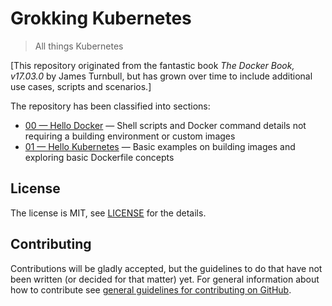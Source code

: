 # Grokking Kubernetes
> All things Kubernetes

[This repository originated from the fantastic book *The Docker Book, v17.03.0* by James Turnbull, but has grown over time to include additional use cases, scripts and scenarios.]

The repository has been classified into sections:

+ [00 &mdash; Hello Docker](./00-hello-docker/) &mdash; Shell scripts and Docker command details not requiring a building environment or custom images
+ [01 &mdash; Hello Kubernetes](./01-hello-kubernetes) &mdash; Basic examples on building images and exploring basic Dockerfile concepts

## License
The license is MIT, see [LICENSE](./LICENSE) for the details.

## Contributing
Contributions will be gladly accepted, but the guidelines to do that have not been written (or decided for that matter) yet.
For general information about how to contribute see [general guidelines for contributing on GitHub](https://guides.github.com/activities/contributing-to-open-source/).
